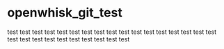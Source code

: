 # openwhisk_git_test
test
test
test
test
test
test
 test
test
test
test
test
test
test
test
test
test
test
test
test
test
test
test
test
test
test
test
test
